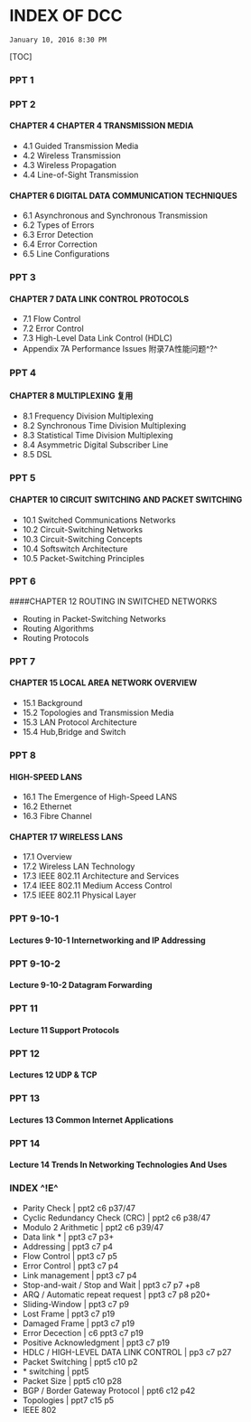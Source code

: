# INDEX OF DCC
`January 10, 2016 8:30 PM`

[TOC]

### PPT 1

### PPT 2
#### CHAPTER 4 CHAPTER 4 TRANSMISSION MEDIA
- 4.1 Guided Transmission Media
- 4.2 Wireless Transmission
- 4.3 Wireless Propagation
- 4.4 Line-of-Sight Transmission

#### CHAPTER 6 DIGITAL DATA COMMUNICATION TECHNIQUES
- 6.1 Asynchronous and Synchronous Transmission
- 6.2 Types of Errors
- 6.3 Error Detection
- 6.4 Error Correction
- 6.5 Line Configurations


### PPT 3 
#### CHAPTER 7 DATA LINK CONTROL PROTOCOLS
- 7.1 Flow Control
- 7.2 Error Control
- 7.3 High-Level Data Link Control (HDLC)
- Appendix 7A Performance Issues 附录7A性能问题^?^

### PPT 4
#### CHAPTER 8 MULTIPLEXING 复用
- 8.1 Frequency Division Multiplexing
- 8.2 Synchronous Time Division Multiplexing
- 8.3 Statistical Time Division Multiplexing
- 8.4 Asymmetric Digital Subscriber Line
- 8.5 DSL

### PPT 5
#### CHAPTER 10 CIRCUIT SWITCHING AND PACKET SWITCHING
- 10.1 Switched Communications Networks
- 10.2 Circuit-Switching Networks
- 10.3 Circuit-Switching Concepts
- 10.4 Softswitch Architecture
- 10.5 Packet-Switching Principles

### PPT 6
####CHAPTER 12 ROUTING IN SWITCHED NETWORKS
- Routing in Packet-Switching Networks
- Routing  Algorithms 
- Routing Protocols

### PPT 7
#### CHAPTER 15 LOCAL AREA NETWORK OVERVIEW
- 15.1 Background
- 15.2 Topologies and Transmission Media
- 15.3 LAN Protocol Architecture
- 15.4 Hub,Bridge and Switch

### PPT 8 
#### HIGH-SPEED LANS
- 16.1 The Emergence of High-Speed LANS
- 16.2 Ethernet
- 16.3 Fibre Channel

#### CHAPTER 17 WIRELESS LANS
- 17.1 Overview
- 17.2 Wireless LAN Technology
- 17.3 IEEE 802.11 Architecture and Services
- 17.4 IEEE 802.11 Medium Access Control
- 17.5 IEEE 802.11 Physical Layer

### PPT 9-10-1
#### Lectures 9-10-1 Internetworking and IP Addressing

### PPT 9-10-2
####  Lecture 9-10-2 Datagram Forwarding

### PPT 11
#### Lecture 11 Support Protocols

### PPT 12
#### Lectures 12 UDP & TCP

### PPT 13
#### Lectures 13 Common Internet Applications

### PPT 14
#### Lecture 14 Trends In Networking Technologies And Uses

### INDEX ^!E^
- Parity Check | ppt2 c6 p37/47
- Cyclic Redundancy Check (CRC) | ppt2 c6 p38/47
- Modulo 2 Arithmetic | ppt2 c6 p39/47
- Data link * | ppt3 c7 p3+
- Addressing | ppt3 c7 p4
- Flow Control | ppt3 c7 p5
- Error Control | ppt3 c7 p4
- Link management | ppt3 c7 p4
- Stop-and-wait / Stop and Wait | ppt3 c7 p7 +p8
- ARQ / Automatic repeat request | ppt3 c7 p8 p20+
- Sliding-Window | ppt3 c7 p9
- Lost Frame | ppt3 c7 p19
- Damaged Frame | ppt3 c7 p19
- Error Decection | c6 ppt3 c7 p19
- Positive Acknowledgment | ppt3 c7 p19
- HDLC / HIGH-LEVEL DATA LINK CONTROL | pp3 c7 p27
- Packet Switching | ppt5 c10 p2
- \* switching | ppt5
- Packet Size | ppt5 c10 p28
- BGP / Border Gateway Protocol | ppt6 c12 p42
- Topologies | ppt7 c15 p5
- IEEE 802